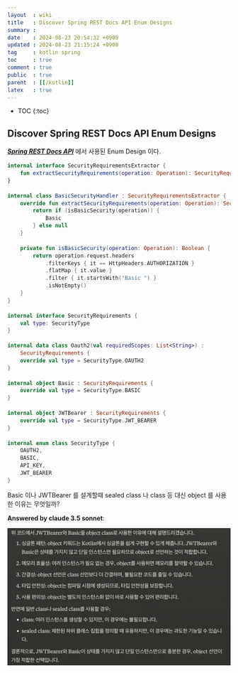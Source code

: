 ```yaml
---
layout  : wiki
title   : Discover Spring REST Docs API Enum Designs
summary : 
date    : 2024-08-23 20:54:32 +0900
updated : 2024-08-23 21:15:24 +0900
tag     : kotlin spring
toc     : true
comment : true
public  : true
parent  : [[/kotlin]]
latex   : true
---
```

* TOC
{:toc}

## Discover Spring REST Docs API Enum Designs

___[Spring REST Docs API](https://github.com/ePages-de/restdocs-api-spec)___ 에서 사용된 Enum Design 이다.

```kotlin
internal interface SecurityRequirementsExtractor {
    fun extractSecurityRequirements(operation: Operation): SecurityRequirements?
}

internal class BasicSecurityHandler : SecurityRequirementsExtractor {
    override fun extractSecurityRequirements(operation: Operation): SecurityRequirements? {
        return if (isBasicSecurity(operation)) {
            Basic
        } else null
    }

    private fun isBasicSecurity(operation: Operation): Boolean {
        return operation.request.headers
            .filterKeys { it == HttpHeaders.AUTHORIZATION }
            .flatMap { it.value }
            .filter { it.startsWith("Basic ") }
            .isNotEmpty()
    }
}

internal interface SecurityRequirements {
    val type: SecurityType
}

internal data class Oauth2(val requiredScopes: List<String>) :
    SecurityRequirements {
    override val type = SecurityType.OAUTH2
}

internal object Basic : SecurityRequirements {
    override val type = SecurityType.BASIC
}

internal object JWTBearer : SecurityRequirements {
    override val type = SecurityType.JWT_BEARER
}

internal enum class SecurityType {
    OAUTH2,
    BASIC,
    API_KEY,
    JWT_BEARER
}
```

Basic 이나 JWTBearer 를 설계할때 sealed class 나 class 등 대신 object 를 사용한 이유는 무엇일까? 

__Answered by claude 3.5 sonnet__:

![](/resource/wiki/kotlin-restdocs-api-enum-design/answer.png)


